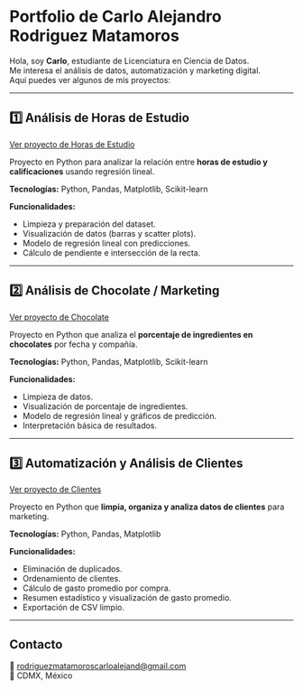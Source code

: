 # Portfolio de Carlo Alejandro Rodriguez Matamoros

Hola, soy **Carlo**, estudiante de Licenciatura en Ciencia de Datos.  
Me interesa el análisis de datos, automatización y marketing digital.  
Aquí puedes ver algunos de mis proyectos:

---

## 1️⃣ Análisis de Horas de Estudio
[Ver proyecto de Horas de Estudio](./Analisis_horas_estudio)

Proyecto en Python para analizar la relación entre **horas de estudio y calificaciones** usando regresión lineal.

**Tecnologías:** Python, Pandas, Matplotlib, Scikit-learn

**Funcionalidades:**
- Limpieza y preparación del dataset.
- Visualización de datos (barras y scatter plots).
- Modelo de regresión lineal con predicciones.
- Cálculo de pendiente e intersección de la recta.

---

## 2️⃣ Análisis de Chocolate / Marketing
[Ver proyecto de Chocolate](./Analisis_marketing_chocolates)

Proyecto en Python que analiza el **porcentaje de ingredientes en chocolates** por fecha y compañía.

**Tecnologías:** Python, Pandas, Matplotlib, Scikit-learn

**Funcionalidades:**
- Limpieza de datos.
- Visualización de porcentaje de ingredientes.
- Modelo de regresión lineal y gráficos de predicción.
- Interpretación básica de resultados.

---

## 3️⃣ Automatización y Análisis de Clientes
[Ver proyecto de Clientes](./Automatizacion_clientes)

Proyecto en Python que **limpia, organiza y analiza datos de clientes** para marketing.

**Tecnologías:** Python, Pandas, Matplotlib

**Funcionalidades:**
- Eliminación de duplicados.
- Ordenamiento de clientes.
- Cálculo de gasto promedio por compra.
- Resumen estadístico y visualización de gasto promedio.
- Exportación de CSV limpio.

---

## Contacto
📧 rodriguezmatamoroscarloalejand@gmail.com  
📍 CDMX, México
